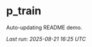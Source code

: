 # p_train

Auto-updating README demo.

<!--START_SECTION:status-->
_Last run: 2025-08-21 16:25 UTC_
<!--END_SECTION:status-->












































